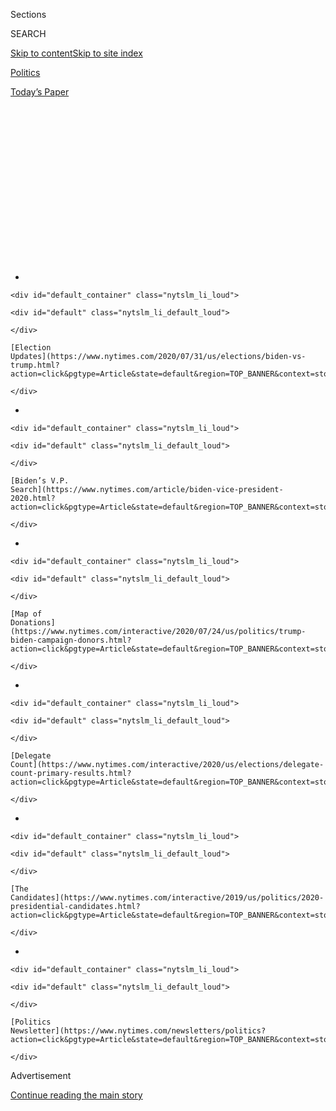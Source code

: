 <div id="app">

<div>

<div>

<div>

<div class="NYTAppHideMasthead css-1q2w90k e1suatyy0">

<div class="section css-ui9rw0 e1suatyy2">

<div class="css-eph4ug er09x8g0">

<div class="css-6n7j50">

</div>

<span class="css-1dv1kvn">Sections</span>

<div class="css-10488qs">

<span class="css-1dv1kvn">SEARCH</span>

</div>

[Skip to content](#site-content)[Skip to site
index](#site-index)

</div>

<div id="masthead-section-label" class="css-1wr3we4 eaxe0e00">

[Politics](https://www.nytimes.com/section/politics)

</div>

<div class="css-10698na e1huz5gh0">

</div>

</div>

<div id="masthead-bar-one" class="section hasLinks css-15hmgas e1csuq9d3">

<div class="css-uqyvli e1csuq9d0">

</div>

<div class="css-1uqjmks e1csuq9d1">

</div>

<div class="css-9e9ivx">

[](https://myaccount.nytimes.com/auth/login?response_type=cookie&client_id=vi)

</div>

<div class="css-1bvtpon e1csuq9d2">

[Today’s
Paper](https://www.nytimes.com/section/todayspaper)

</div>

</div>

</div>

</div>

<div data-aria-hidden="false">

<div id="site-content" data-role="main">

<div>

<div class="css-1aor85t" style="opacity:0.000000001;z-index:-1;visibility:hidden">

<div class="css-1hqnpie">

<div class="css-epjblv">

<span class="css-17xtcya">[Politics](/section/politics)</span><span class="css-x15j1o">|</span><span class="css-fwqvlz">Kamala
Harris and Cory Booker, Courting Black Support, Pitch Differing Economic
Plans</span>

</div>

<div class="css-k008qs">

<div class="css-1iwv8en">

<span class="css-18z7m18"></span>

<div>

</div>

</div>

<span class="css-1n6z4y">https://nyti.ms/2J7nfGs</span>

<div class="css-1705lsu">

<div class="css-4xjgmj">

<div class="css-4skfbu" data-role="toolbar" data-aria-label="Social Media Share buttons, Save button, and Comments Panel with current comment count" data-testid="share-tools">

  - 
  - 
  - 
  - 
    
    <div class="css-6n7j50">
    
    </div>

  - 
  - 

</div>

</div>

</div>

</div>

</div>

</div>

<div id="NYT_TOP_BANNER_REGION" class="css-13pd83m">

<div>

<div id="styln-elections-notifications-menu" class="section interactive-content interactive-size-medium css-1edisqu">

<div class="css-17ih8de interactive-body">

<div class="nytslm_innerContainer" data-aria-live="polite">

<div class="nytslm_title">

</div>

  - 
    
    <div id="default_container" class="nytslm_li_loud">
    
    <div id="default" class="nytslm_li_default_loud">
    
    </div>
    
    [Election
    Updates](https://www.nytimes.com/2020/07/31/us/elections/biden-vs-trump.html?action=click&pgtype=Article&state=default&region=TOP_BANNER&context=storylines_menu)
    
    </div>

  - 
    
    <div id="default_container" class="nytslm_li_loud">
    
    <div id="default" class="nytslm_li_default_loud">
    
    </div>
    
    [Biden’s V.P.
    Search](https://www.nytimes.com/article/biden-vice-president-2020.html?action=click&pgtype=Article&state=default&region=TOP_BANNER&context=storylines_menu)
    
    </div>

  - 
    
    <div id="default_container" class="nytslm_li_loud">
    
    <div id="default" class="nytslm_li_default_loud">
    
    </div>
    
    [Map of
    Donations](https://www.nytimes.com/interactive/2020/07/24/us/politics/trump-biden-campaign-donors.html?action=click&pgtype=Article&state=default&region=TOP_BANNER&context=storylines_menu)
    
    </div>

  - 
    
    <div id="default_container" class="nytslm_li_loud">
    
    <div id="default" class="nytslm_li_default_loud">
    
    </div>
    
    [Delegate
    Count](https://www.nytimes.com/interactive/2020/us/elections/delegate-count-primary-results.html?action=click&pgtype=Article&state=default&region=TOP_BANNER&context=storylines_menu)
    
    </div>

  - 
    
    <div id="default_container" class="nytslm_li_loud">
    
    <div id="default" class="nytslm_li_default_loud">
    
    </div>
    
    [The
    Candidates](https://www.nytimes.com/interactive/2019/us/politics/2020-presidential-candidates.html?action=click&pgtype=Article&state=default&region=TOP_BANNER&context=storylines_menu)
    
    </div>

  - 
    
    <div id="default_container" class="nytslm_li_loud">
    
    <div id="default" class="nytslm_li_default_loud">
    
    </div>
    
    [Politics
    Newsletter](https://www.nytimes.com/newsletters/politics?action=click&pgtype=Article&state=default&region=TOP_BANNER&context=storylines_menu)
    
    </div>

</div>

</div>

</div>

</div>

</div>

<div id="top-wrapper" class="css-1sy8kpn">

<div id="top-slug" class="css-l9onyx">

Advertisement

</div>

[Continue reading the main
story](#after-top)

<div class="ad top-wrapper" style="text-align:center;height:100%;display:block;min-height:250px">

<div id="top" class="place-ad" data-position="top" data-size-key="top">

</div>

</div>

<div id="after-top">

</div>

</div>

<div id="sponsor-wrapper" class="css-1hyfx7x">

<div id="sponsor-slug" class="css-19vbshk">

Supported by

</div>

[Continue reading the main
story](#after-sponsor)

<div id="sponsor" class="ad sponsor-wrapper" style="text-align:center;height:100%;display:block">

</div>

<div id="after-sponsor">

</div>

</div>

<div class="css-1vkm6nb ehdk2mb0">

# Kamala Harris and Cory Booker, Courting Black Support, Pitch Differing Economic Plans

</div>

<div class="css-79elbk" data-testid="photoviewer-wrapper">

<div class="css-z3e15g" data-testid="photoviewer-wrapper-hidden">

</div>

<div class="css-1a48zt4 ehw59r15" data-testid="photoviewer-children">

![<span class="css-16f3y1r e13ogyst0" data-aria-hidden="true">Cory
Booker and Kamala Harris both view the early South Carolina primary as
essential to their prospects of winning the Democratic presidential
nomination in
2020.</span><span class="css-cnj6d5 e1z0qqy90" itemprop="copyrightHolder"><span class="css-1ly73wi e1tej78p0">Credit...</span><span><span>Travis
Dove for The New York
Times</span></span></span>](https://static01.nyt.com/images/2019/04/24/us/politics/00harrisbooker1/merlin_150537420_34f83f06-9bc5-4fd9-a3eb-8f9f699a52cf-articleLarge.jpg?quality=75&auto=webp&disable=upscale)

</div>

</div>

<div class="css-xt80pu e12qa4dv0">

<div class="css-18e8msd">

<div class="css-vp77d3 epjyd6m0">

<div class="css-1baulvz">

By [<span class="css-1baulvz" itemprop="name">Nick
Corasaniti</span>](https://www.nytimes.com/by/nick-corasaniti) and
[<span class="css-1baulvz last-byline" itemprop="name">Astead W.
Herndon</span>](https://www.nytimes.com/by/astead-w-herndon)

</div>

</div>

  - May 1,
    2019

  - 
    
    <div class="css-4xjgmj">
    
    <div class="css-d8bdto" data-role="toolbar" data-aria-label="Social Media Share buttons, Save button, and Comments Panel with current comment count" data-testid="share-tools">
    
      - 
      - 
      - 
      - 
        
        <div class="css-6n7j50">
        
        </div>
    
      - 
      - 
    
    </div>
    
    </div>

</div>

</div>

<div class="section meteredContent css-1r7ky0e" name="articleBody" itemprop="articleBody">

<div class="css-1fanzo5 StoryBodyCompanionColumn">

<div class="css-53u6y8">

LONDONDERRY, N.H. — On his third trip to New Hampshire recently, Senator
Cory Booker had a new and very specific focus: his [“baby bonds”
proposal to combat income
inequality](https://www.nytimes.com/2019/04/06/us/politics/cory-booker-2020-baby-bonds.html?searchResultPosition=1)
by giving every child a government-funded savings account.

His plan would eliminate the racial wealth gap, Mr. Booker promised
voters, and “create a fairer playing field where everybody has a stake
in this economy.” He has since embarked on a 15-day national tour where
he touted numerous economic policies, including a broad rewriting and
expansion of earned-income tax credits, a plan his campaign [is calling
the “Rise
Credit.”](https://www.nbcnews.com/politics/2020-election/cory-booker-unveils-plan-cut-taxes-half-country-n994616)

One of Mr. Booker’s main rivals, Senator Kamala Harris, has been touting
her own plan to close the wealth gap, which she calls the “LIFT Act.” It
would provide a refundable tax credit worth up to $6,000 for households.

As income inequality becomes an increasingly central issue in the
Democratic primary, the plans offered by Mr. Booker and Ms. Harris are a
microcosm of the larger competition between two Democrats who have long
been vying for similar sources of support. As the leading
African-American candidates in the race, they are waging a primary
within the primary for the right to claim a valuable prize: recognition
as the consensus choice of black voters, donors and community leaders in
a crowded Democratic field.

</div>

</div>

<div class="css-1fanzo5 StoryBodyCompanionColumn">

<div class="css-53u6y8">

*\[*[*Sign up for our politics newsletter and join our conversation
about the 2020 presidential
race.*](https://www.nytimes.com/newsletters/politics?smid=rd%3Faction%3Dclick&module=inline&pgtype=Article)*\]*

“I think they’ll both have strengths in the African-American community,
but to get the numbers that you need to get in a crowded field, they’ll
both need to have crossover appeal,” said Stephen Benjamin, the mayor of
Columbia, S.C. Mr. Benjamin has engaged with both candidates, but is
waiting until it gets closer to his state’s primary in February 2020 to
make an endorsement.

“So, yes, it’s a collision course between the two African-American
candidates, but they must also carve out their own lane,” he said.

Former Vice President Joseph R. Biden Jr. has tried to position himself
as the continuation of President Barack Obama’s legacy since entering
the race last week, and enjoys deep relationships with black leaders in
the Democratic Party. In several national polls, which can provide an
early reading of the electorate, Mr. Biden leads among all demographics,
including black voters. Ms. Harris has slipped to single digits in
recent weeks after a strong opening month, and Mr. Booker continues to
languish.

For Ms. Harris and Mr. Booker, the path to the 2020 presidential race
began more than a decade ago. At the Democratic National Convention in
2008, the two barrier-breaking black officials were featured during a
luncheon for rising stars in a party that was already being reshaped in
Mr. Obama’s image. Ms. Harris at the time was the San Francisco district
attorney; Mr. Booker was in his first term as mayor of Newark.

Ms. Harris’s election to the Senate in 2016 raised her national profile
and established her as a likely presidential contender. Mr. Booker won
his Senate seat in 2013, cementing his national ascendence.

</div>

</div>

<div class="css-1fanzo5 StoryBodyCompanionColumn">

<div class="css-53u6y8">

Since then they have crossed paths repeatedly as they jockey for support
from influential black leaders, and for top billing at a similar set of
events. They have both shown up, for instance, at a 2017 weekend in the
Hamptons for the Black Economic Alliance; at a race and criminal justice
panel held by BET earlier this year; and for the N.A.A.C.P. Image Awards
in March, where they presented
together.

<div id="NYT_MAIN_CONTENT_1_REGION" class="css-9tf9ac">

<div>

<div id="styln-nfldraft-updates-block" class="section interactive-content interactive-size-medium css-1ftcdic">

<div class="css-17ih8de interactive-body">

<div id="styln-briefing-block" data-asset-id="">

<div class="briefing-block-header-section">

# [Latest Updates: 2020 Election](https://www.nytimes.com/2020/07/31/us/elections/biden-vs-trump.html?action=click&pgtype=Article&state=default&region=MAIN_CONTENT_1&context=storylines_live_updates)

<div class="briefing-block-ts">

Updated 2020-08-01T01:26:45.732Z

</div>

</div>

  - [Kamala Harris, a top vice-presidential contender, confronts double
    standards.](https://www.nytimes.com/2020/07/31/us/elections/biden-vs-trump.html?action=click&pgtype=Article&state=default&region=MAIN_CONTENT_1&context=storylines_live_updates#link-29fdff45)
  - [Karen Bass and Susan Rice are rising on Biden’s vice-presidential
    shortlist.](https://www.nytimes.com/2020/07/31/us/elections/biden-vs-trump.html?action=click&pgtype=Article&state=default&region=MAIN_CONTENT_1&context=storylines_live_updates#link-13ec3d9c)
  - [Trump says Russian bounties to kill U.S. troops ‘never took
    place.’](https://www.nytimes.com/2020/07/31/us/elections/biden-vs-trump.html?action=click&pgtype=Article&state=default&region=MAIN_CONTENT_1&context=storylines_live_updates#link-49e9a016)

<div class="briefing-block-footer">

<div class="briefing-block-footer-meta">

[See more
updates](https://www.nytimes.com/2020/07/31/us/elections/biden-vs-trump.html?action=click&pgtype=Article&state=default&region=MAIN_CONTENT_1&context=storylines_live_updates)

</div>

</div>

</div>

</div>

</div>

</div>

</div>

Both senators have faced skepticism from the party’s left at times
during their career — Mr. Booker for his ties to Wall Street, his record
[on policing while
mayor](https://www.nytimes.com/2019/03/27/us/politics/cory-booker-2020-criminal-justice.html),
and his embrace of charter schools, and Ms. Harris for her mixed record
on criminal justice reform. And both have structured their presidential
campaigns around an economic policy proposal aimed at reducing the
wealth gap, while carefully avoiding the anti-Wall Street rhetoric
associated with Senators Bernie Sanders of Vermont and Elizabeth Warren
of Massachusetts.

</div>

</div>

<div class="css-79elbk" data-testid="photoviewer-wrapper">

<div class="css-z3e15g" data-testid="photoviewer-wrapper-hidden">

</div>

<div class="css-1a48zt4 ehw59r15" data-testid="photoviewer-children">

![<span class="css-16f3y1r e13ogyst0" data-aria-hidden="true">Ms.
Harris’s policy, called LIFT the Middle Class Act, would provide
lower-income families up to $500 in monthly payments, on top of
already-existing tax credits and public
benefits.</span><span class="css-cnj6d5 e1z0qqy90" itemprop="copyrightHolder"><span class="css-1ly73wi e1tej78p0">Credit...</span><span>Elizabeth
Frantz for The New York
Times</span></span>](https://static01.nyt.com/images/2019/04/24/us/politics/00harrisbooker2/merlin_153885786_b089fe21-f9c9-4d8b-9242-695bbf9cfdfe-articleLarge.jpg?quality=75&auto=webp&disable=upscale)

</div>

</div>

<div class="css-1fanzo5 StoryBodyCompanionColumn">

<div class="css-53u6y8">

*\[*[*Keep up with the 2020 Democratic field with our
tracker.*](https://www.nytimes.com/interactive/2019/us/politics/2020-presidential-candidates.html?action=click&module=inline&pgtype=Article)*\]*

Mr. Booker’s “baby bonds” proposal calls for every child born in the
United States to be given a $1,000 savings account that the government
would fund annually on a tiered basis, depending on family income. The
lump sum is presented when the child turns 18 and can only be used for
education, investing in a business or buying a home.

Conservatives and some economic experts say the proposal is a fantasy
that could never be realized; Hillary Clinton [was heavily criticized by
Republican](http://politicalticker.blogs.cnn.com/2007/10/05/giuliani-attacks-clinton-over-5000-baby-bond/)s
when she proposed a similar idea in 2007 and quickly backed off the
proposal.

But many on the left say it represents the kind of bold policy approach
they are seeking, and experts like [Kilolo
Kijakazi](https://www.urban.org/author/kilolo-kijakazi), a fellow at the
Urban Institute, have said it could directly narrow the racial wealth
gap.

Ms. Harris’s policy, called LIFT the Middle Class Act, would provide
lower-income families up to $500 in monthly payments, on top of existing
tax credits and public benefits. It has been praised as a rare tangible
benefit to the working poor, the kind seldom seen in Washington.

</div>

</div>

<div class="css-1fanzo5 StoryBodyCompanionColumn">

<div class="css-53u6y8">

But some progressives view it as not bold enough — calling it an
expansion of the earned-income tax credit by another name — and say it
will not lift up the neediest Americans. Ms. Harris has also attempted
to use the policy as a catchall description of her economic vision,
reframing questions about the racial wealth gap and reparations, for
instance, into a broader discussion of racial disparity.

Recently, some scholars who previously praised the policy have made sure
to clarify it is not a panacea.

The LIFT Act “won’t do much for wealth concentration, and it won’t do
much for altering the position of people with the lower end of the
wealth distribution,” said Sandy Darity, a Duke University professor who
is a leading scholar on reparations and the racial wealth gap.

The reactions to the two economic plans underscore not only the
lingering skepticism about Ms. Harris’s progressive bona fides, but also
the divergent strategies she and Mr. Booker are using to present their
campaigns to voters.

In private conversations, Ms. Harris’s allies acknowledge they are
making a different bet than Mr. Booker and other rivals like Ms. Warren
and Mr. Sanders. Ms. Harris has leapt into the top tier of candidates —
[she was second to Mr. Sanders in first-quarter
fund-raising](https://www.nytimes.com/interactive/2019/us/politics/campaign-finance-2020-fundraising.html)
— with a less radical policy agenda. Her campaign’s first policy rollout
was a [federal investment in teacher
pay](https://www.nytimes.com/2019/03/26/us/politics/kamala-harris-teacher-pay.html),
an almost universally supported idea among her Democratic colleagues.

Rather than trying to appease the party’s left wing with policies that
focus on large-scale wealth redistribution and structural change, Ms.
Harris has staked her bet on an incrementalism more reminiscent of Mr.
Obama or Mrs. Clinton.

Felicia Wong, the president of the Roosevelt Institute, a liberal think
tank, who has tried to push candidates to embrace bolder economic
policies, said Mr. Booker has gone to greater lengths to match his
policies with the progressive moment.

</div>

</div>

<div class="css-1fanzo5 StoryBodyCompanionColumn">

<div class="css-53u6y8">

“It’s notable that Senator Booker, for the last year, has focused on
issues at the top of the economy, like corporate concentration of power,
and he’s connected that with people’s daily lives,” Ms. Wong said. “In
contrast, Senator Harris’s policy pieces, while maybe good individually,
don’t yet hang
together.’’

</div>

</div>

<div class="css-79elbk" data-testid="photoviewer-wrapper">

<div class="css-z3e15g" data-testid="photoviewer-wrapper-hidden">

</div>

<div class="css-1a48zt4 ehw59r15" data-testid="photoviewer-children">

<div class="css-1xdhyk6 erfvjey0">

<span class="css-1ly73wi e1tej78p0">Image</span>

<div class="css-zjzyr8">

<div data-testid="lazyimage-container" style="height:257.77777777777777px">

</div>

</div>

</div>

<span class="css-16f3y1r e13ogyst0" data-aria-hidden="true">Mr. Booker’s
“baby bonds” proposal calls for every child born in the United States to
be given a $1,000 savings account that the government would fund
annually on a tiered basis, depending on family
income.</span><span class="css-cnj6d5 e1z0qqy90" itemprop="copyrightHolder"><span class="css-1ly73wi e1tej78p0">Credit...</span><span>Elizabeth
Frantz for The New York Times</span></span>

</div>

</div>

<div class="css-1fanzo5 StoryBodyCompanionColumn">

<div class="css-53u6y8">

Though he leans heavily into bolder policies, Mr. Booker has recently
attempted to distance himself from unyielding candidates on the party’s
left flank, like Mr. Sanders. “A real progressive movement does not hold
progress for communities like mine hostage today for promises that
perfection will come tomorrow,” he said recently at his [hometown
kickoff
rally](https://www.nytimes.com/2019/04/13/us/politics/cory-booker-newark.html).

Still, there is no shortage of reasons Ms. Harris’s bet on pragmatic
liberalism may work, and she currently enjoys a significant edge on Mr.
Booker in early indicators such as fund-raising, polling and national
campaign apparatus.

In South Carolina, though Mr. Booker snagged the first endorsement from
a state legislator, Ms. Harris recently earned the support of Bakari
Sellers, a former state representative and one of the state’s most
sought-after surrogates. In announcing his endorsement, Mr. Sellers
praised Ms. Harris’s teacher pay plan in particular.

“These issues hit home for me, and Kamala has repeatedly offered clear
solutions for each one, proving there is no problem or person too small
to be heard,” Mr. Sellers said.

Both campaigns view the early South Carolina primary as essential to
their prospects. Other contenders, particularly Mr. Biden, enjoy deep
relationships among the black political class there. But Mr. Booker and
Ms. Harris have already invested heavily in the state, in an attempt to
secure staff and early endorsements.

</div>

</div>

<div class="css-1fanzo5 StoryBodyCompanionColumn">

<div class="css-53u6y8">

Ms. Harris’s campaign has also raised eyebrows for a reluctance to
engage presidential forums related to black voters.

Ms. Harris, for instance, has yet to agree to attend the Black Economic
Alliance’s presidential forum on black wealth in South Carolina, though
Mr. Booker and other presidential contenders have said yes. She The
People, the advocacy group for women of color that [hosted a
presidential forum in Houston last
week](https://www.nytimes.com/2019/04/24/us/politics/she-the-people-forum-2020-women.html),
announced a lineup that originally included almost every top
presidential candidate besides Ms. Harris. “You have to ask her
campaign,” said the group’s founder, Aimee Allison, when asked about the
absence.

Ms. Harris later reversed her decision and participated in the event.

Mr. Booker, who has spent years cultivating support from influential
black leaders like the Rev. Al Sharpton, has also been reaching out to
black pastors and the faith community. In South Carolina he has visited
six churches since announcing his candidacy, and he spoke at the
National Baptist Convention winter meeting last year.

Both campaigns are also counting on deep relationships within the
Congressional Black Caucus, where they are the only two members who are
senators. Though Mr. Booker has been a more frequent presence at the
group’s Wednesday lunches, according to two former congressional aides,
both candidates have been active in the caucus, and are counting on
eventual support. So far, only members from each candidate’s home state
have offered direct endorsements.

In South Carolina, the choice facing black voters was evident at a town
hall held by Mr. Booker in Denmark, a small rural town not often visited
by candidates.

Benjamin Jones, 69, said he liked both candidates and was looking to
hear about policies that would address racial inequalities, particularly
in criminal justice reform.

“I’m still shopping around,” Mr. Jones said after the two-plus hour
speech, panel and town-hall event. “But, I think a lot of black people
want to know, like Janet Jackson says, ‘What have you done for me
lately?’”

</div>

</div>

</div>

<div>

</div>

<div>

</div>

<div id="NYT_BELOW_MAIN_CONTENT_REGION">

<div>

<div id="STLYN_guide_v1_STYLN_guide_a" class="section css-l08pwh interactive-content interactive-size-medium">

<div class="css-17ih8de interactive-body">

<div class="g-story g-freebird g-max-limit" data-preview-slug="styln-scroll-guide">

</div>

<div id="g-electionguide-id" class="g-electionguide">

<div class="g-electionguide-container">

<div class="g-electionguide-wrapper">

<div class="g-electionguide-logo">

</div>

# Our 2020 Election Guide

Updated July 31, 2020

  - 
    
    -----
    
    ## The Latest
    
      - President Trump’s assault on the Postal Service is intersecting
        with his attacks on mail-in voting. [Voting rights groups say it
        is a recipe for
        disaster.](https://www.nytimes.com/2020/07/31/us/politics/trump-usps-mail-delays.html?action=click&pgtype=Article&state=default&region=BELOW_MAIN_CONTENT&context=storylines_guide)

  - 
    
    -----
    
    ## Biden’s V.P. Search
    
      - [Here are 13
        women](https://www.nytimes.com/article/biden-vice-president-2020.html?action=click&pgtype=Article&state=default&region=BELOW_MAIN_CONTENT&context=storylines_guide)
        who have been under consideration to be Joe Biden’s running
        mate, and why each might be chosen — and might not be.

  - 
    
    -----
    
    ## Keep Up With Our Coverage
    
      - Get an
        [email](https://www.nytimes.com/newsletters/politics?action=click&pgtype=Article&state=default&region=BELOW_MAIN_CONTENT&context=storylines_guide)
        recapping the day’s news
    
    <!-- end list -->
    
      - Download our mobile app on
        [iOS](https://apps.apple.com/us/app/nytimes/id284862083?ls=1&mat_click_id=5c79ae7455014fd1bd66b5610c05b8f2-20191112-16948&referrer=mat_click_id%3D5c79ae7455014fd1bd66b5610c05b8f2-20191112-16948%26link_click_id%3D722930677036718082)
        and
        [Android](http://a.localytics.com/android?id=com.nytimes.android&referrer=utm_source%3Dother_nyt_mobile_web%26utm_medium%3DWeb%2520page%26utm_term%3DGeneral%2520Mobile%2520Page%26utm_campaign%3DNYT%2520Mobile%2520General%2520Page)
        and turn on Breaking News and Politics alerts

</div>

</div>

</div>

</div>

</div>

</div>

</div>

<div>

</div>

<div>

<div id="bottom-wrapper" class="css-1ede5it">

<div id="bottom-slug" class="css-l9onyx">

Advertisement

</div>

[Continue reading the main
story](#after-bottom)

<div id="bottom" class="ad bottom-wrapper" style="text-align:center;height:100%;display:block;min-height:90px">

</div>

<div id="after-bottom">

</div>

</div>

</div>

</div>

</div>

## Site Index

<div>

</div>

## Site Information Navigation

  - [© <span>2020</span> <span>The New York Times
    Company</span>](https://help.nytimes.com/hc/en-us/articles/115014792127-Copyright-notice)

<!-- end list -->

  - [NYTCo](https://www.nytco.com/)
  - [Contact
    Us](https://help.nytimes.com/hc/en-us/articles/115015385887-Contact-Us)
  - [Work with us](https://www.nytco.com/careers/)
  - [Advertise](https://nytmediakit.com/)
  - [T Brand Studio](http://www.tbrandstudio.com/)
  - [Your Ad
    Choices](https://www.nytimes.com/privacy/cookie-policy#how-do-i-manage-trackers)
  - [Privacy](https://www.nytimes.com/privacy)
  - [Terms of
    Service](https://help.nytimes.com/hc/en-us/articles/115014893428-Terms-of-service)
  - [Terms of
    Sale](https://help.nytimes.com/hc/en-us/articles/115014893968-Terms-of-sale)
  - [Site
    Map](https://spiderbites.nytimes.com)
  - [Help](https://help.nytimes.com/hc/en-us)
  - [Subscriptions](https://www.nytimes.com/subscription?campaignId=37WXW)

</div>

</div>

</div>

</div>
